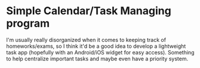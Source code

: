# Simple Calendar/Task Managing program
I'm usually really disorganized when it comes to keeping track of
homeworks/exams, so I think it'd be a good idea to develop a lightweight task
app (hopefully with an Android/iOS widget for easy access). Something to help
centralize important tasks and maybe even have a priority system.
